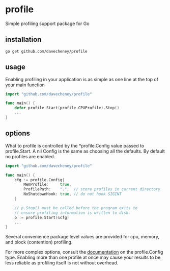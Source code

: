 profile
=======

Simple profiling support package for Go

installation
------------

    go get github.com/davecheney/profile

usage
-----

Enabling profiling in your application is as simple as one line at the top of your main function

```go
import "github.com/davecheney/profile"

func main() {
    defer profile.Start(profile.CPUProfile).Stop()
    ...
}
```

options
-------

What to profile is controlled by the \*profile.Config value passed to profile.Start. A nil
Config is the same as choosing all the defaults. By default no profiles are enabled.

```go
import "github.com/davecheney/profile"

func main() {
    cfg := profile.Config{
        MemProfile:     true,
        ProfilePath:    ".",  // store profiles in current directory
        NoShutdownHook: true, // do not hook SIGINT
    }

    // p.Stop() must be called before the program exits to
    // ensure profiling information is written to disk.
    p := profile.Start(&cfg)
    ...
}
```

Several convenience package level values are provided for cpu, memory, and block (contention) profiling.

For more complex options, consult the [documentation](http://godoc.org/github.com/davecheney/profile) on the profile.Config type. Enabling more than one profile at once may cause your results to be less reliable as profiling itself is not without overhead.
